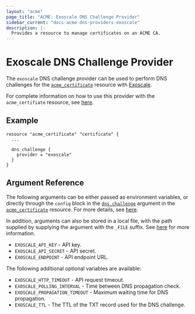 ```yaml
---
layout: "acme"
page_title: "ACME: Exoscale DNS Challenge Provider"
sidebar_current: "docs-acme-dns-providers-exoscale"
description: |-
  Provides a resource to manage certificates on an ACME CA.
---
```


# Exoscale DNS Challenge Provider

The `exoscale` DNS challenge provider can be used to perform DNS challenges for
the [`acme_certificate`][resource-acme-certificate] resource with
[Exoscale][provider-service-page].

[resource-acme-certificate]: /docs/providers/acme/r/certificate.html
[provider-service-page]: https://www.exoscale.com/

For complete information on how to use this provider with the `acme_certifiate`
resource, see [here][resource-acme-certificate-dns-challenges].

[resource-acme-certificate-dns-challenges]: /docs/providers/acme/r/certificate.html#using-dns-challenges

## Example

```hcl
resource "acme_certificate" "certificate" {
  ...

  dns_challenge {
    provider = "exoscale"
  }
}
```

## Argument Reference

The following arguments can be either passed as environment variables, or
directly through the `config` block in the
[`dns_challenge`][resource-acme-certificate-dns-challenge-arg] argument in the
[`acme_certificate`][resource-acme-certificate] resource. For more details, see
[here][resource-acme-certificate-dns-challenges].

[resource-acme-certificate-dns-challenge-arg]: /docs/providers/acme/r/certificate.html#dns_challenge

In addition, arguments can also be stored in a local file, with the path
supplied by supplying the argument with the `_FILE` suffix. See
[here][acme-certificate-file-arg-example] for more information.

[acme-certificate-file-arg-example]: /docs/providers/acme/r/certificate.html#using-variable-files-for-provider-arguments

* `EXOSCALE_API_KEY` - API key.
* `EXOSCALE_API_SECRET` - API secret.
* `EXOSCALE_ENDPOINT` - API endpoint URL.

The following additional optional variables are available:

* `EXOSCALE_HTTP_TIMEOUT` - API request timeout.
* `EXOSCALE_POLLING_INTERVAL` - Time between DNS propagation check.
* `EXOSCALE_PROPAGATION_TIMEOUT` - Maximum waiting time for DNS propagation.
* `EXOSCALE_TTL` - The TTL of the TXT record used for the DNS challenge.


